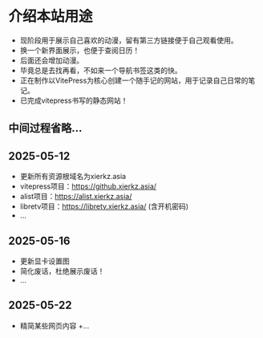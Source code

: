 # 介绍本站用途
+ 现阶段用于展示自己喜欢的动漫，留有第三方链接便于自己观看使用。
+ 换一个新界面展示，也便于查阅日历！
+ 后面还会增加动漫。
+ 毕竟总是去找再看，不如来一个导航书签这类的快。
+ 正在制作以VitePress为核心创建一个随手记的网站，用于记录自己日常的笔记。
+ 已完成vitepress书写的静态网站！

## 中间过程省略…

## 2025-05-12
+ 更新所有资源根域名为xierkz.asia
+ vitepress项目：https://github.xierkz.asia/
+ alist项目：https://alist.xierkz.asia/
+ libretv项目：https://libretv.xierkz.asia/  (含开机密码)
+ …

## 2025-05-16
+ 更新显卡设置图
+ 简化废话，杜绝展示废话！
+ …

## 2025-05-22
+ 精简某些网页内容
+…